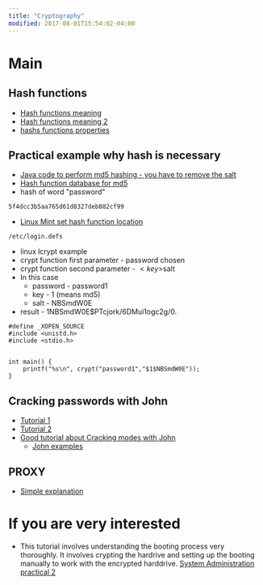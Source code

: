 ```yaml
---
title: "Cryptography"
modified: 2017-08-01T15:54:02-04:00
---
```




# Main
## Hash functions
+ [Hash functions meaning ](https://www.youtube.com/watch?v=--tnZMuoK3E)
+ [Hash functions meaning 2](https://www.youtube.com/watch?v=a5F16sM75uY)
+ [hashs functions properties](https://denimgroup.com/resources/blog/2007/11/properties-of-1/)
## Practical example why hash is necessary
+ [Java code to perform md5 hashing - you have to remove the salt](http://www.codexpedia.com/java/java-md5-hash-example-one-way-hash/)
+ [Hash function database for md5](https://hashkiller.co.uk/md5-decrypter.aspx)
+ hash of word "password"
~~~
5f4dcc3b5aa765d61d8327deb882cf99
~~~
+ [Linux Mint set hash function location](https://unix.stackexchange.com/questions/196085/how-to-set-default-password-algorithm-to-sha512-on-linux)
~~~
/etc/login.defs
~~~

+ linux lcrypt example
+ crypt function first parameter -  password chosen
+ crypt function second parameter - $<key>$salt
+ In this case
    + password - password1
    + key - 1 (means md5)
    + salt - NBSmdW0E
+ result - $1$NBSmdW0E$PTcjork/6DMui1ogc2g/0.
~~~
#define _XOPEN_SOURCE
#include <unistd.h>
#include <stdio.h>


int main() {
    printf("%s\n", crypt("password1","$1$NBSmdW0E"));
}
~~~

## Cracking  passwords with John

+ [Tutorial 1](https://linuxconfig.org/password-cracking-with-john-the-ripper-on-linux)
+ [Tutorial 2](https://gbhackers.com/offline-password-attack-john-ripper/)
+ [Good tutorial about Cracking modes with John](http://www.openwall.com/john/doc/MODES.shtml)
    + [John examples](http://www.openwall.com/john/doc/EXAMPLES.shtml)


## PROXY

+ [Simple explanation](https://www.whatismyip.com/what-is-a-proxy/)

# If you are very interested

+ This tutorial involves understanding the booting process very thoroughly. It involves crypting the hardrive and setting up the booting manually to work with the encrypted harddrive.
[System Administration practical 2](https://courses.cs.ut.ee/2018/sa/spring/Main/Bootstrapping)
